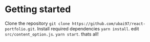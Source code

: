 # Getting started
Clone the repository `git clone https://github.com/ubai97/react-portfolio.git`.
Install required dependencies  `yarn install`.
edit `src/content_option.js`. 
`yarn start`.
thats all!
